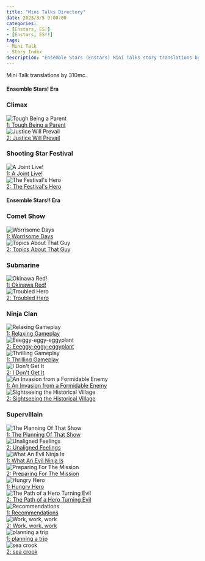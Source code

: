 ```yaml
---
title: "Mini Talks Directory"
date: 2023/3/5 9:00:00
categories:
- [Enstars, ES!]
- [Enstars, ES!!]
tags:
- Mini Talk
- Story Index
description: "Ensemble Stars (Enstars) Mini Talks story translations by 310mc."
---
```


<link rel="stylesheet" href="/css/storylist.css">

Mini Talk translations by 310mc.

<!-- more -->

<h4>Ensemble Stars! Era</h4>

### Climax

<div class="stories">
    <div class="story">
        <div class="image">
            <img
                src="https://static.wikia.nocookie.net/ensemble-stars/images/1/15/%28Entrusting_the_Passion%29_Chiaki_Morisawa_Frameless.png"
                alt="Tough Being a Parent"
            />
        </div>
        <a href="/climax/minitalk/chiaki_1" class="storyName" target="_blank">
            <span>1: Tough Being a Parent</span>
            <span class="read"></span>
        </a>
    </div>
    <div class="story">
        <div class="image">
            <img
                src="https://static.wikia.nocookie.net/ensemble-stars/images/b/bb/%28Entrusting_the_Passion%29_Chiaki_Morisawa_Frameless_Bloomed.png"
                alt="Justice Will Prevail"
            />
        </div>
        <a href="/climax/minitalk/chiaki_2" class="storyName" target="_blank">
            <span>2: Justice Will Prevail</span>
            <span class="read"></span>
        </a>
    </div>
</div>

### Shooting Star Festival

<div class="stories">
    <div class="story">
        <div class="image">
            <img
                src="https://static.wikia.nocookie.net/ensemble-stars/images/b/b4/%28Smiles_and_Fireworks%29_Chiaki_Morisawa_Frameless.png"
                alt="A Joint Live!"
            />
        </div>
        <a href="/shooting_star_festival/minitalk/chiaki_1" class="storyName" target="_blank">
            <span>1: A Joint Live!</span>
            <span class="read"></span>
        </a>
    </div>
    <div class="story">
        <div class="image">
            <img
                src="https://static.wikia.nocookie.net/ensemble-stars/images/c/c7/%28Smiles_and_Fireworks%29_Chiaki_Morisawa_Frameless_Bloomed.png"
                alt="The Festival's Hero"
            />
        </div>
        <a href="/shooting_star_festival/minitalk/chiaki_2" class="storyName" target="_blank">
            <span>2: The Festival's Hero</span>
            <span class="read"></span>
        </a>
    </div>
    <!--<div class="story">
        <div class="image">
            <img
                src="https://static.wikia.nocookie.net/ensemble-stars/images/9/9d/%28Horror_Jiangshi%29_Chiaki_Morisawa_Frameless_Bloomed.png"
                alt="Sweet Halloween: "
            />
        </div>
        <a href="/sweet_halloween/minitalk/chiaki_1" class="storyName" target="_blank">
            <span>Sweet Halloween<br><small>1: Normal Event</span>
            <span class="read"></span>
        </a>
    </div>
    <div class="story">
        <div class="image">
            <img
                src="https://static.wikia.nocookie.net/ensemble-stars/images/9/9d/%28Horror_Jiangshi%29_Chiaki_Morisawa_Frameless_Bloomed.png"
                alt="Sweet Halloween: "
            />
        </div>
        <a href="/sweet_halloween/minitalk/chiaki_2" class="storyName" target="_blank">
            <span>Sweet Halloween<br><small>2: Normal Event</span>
            <span class="read"></span>
        </a>
    </div>-->
</div>

<h4>Ensemble Stars!! Era</h4>

### Comet Show

<div class="stories">
    <div class="story">
        <div class="image">
            <img
                src="https://static.wikia.nocookie.net/ensemble-stars/images/7/77/%28Meteors_and_My_True_Feelings%29_Midori_Takamine_Frameless.png"
                alt="Worrisome Days"
            />
        </div>
        <a href="/comet_show/minitalk/midori_1" class="storyName" target="_blank">
            <span>1: Worrisome Days</span>
            <span class="read"></span>
        </a>
    </div>
    <div class="story">
        <div class="image">
            <img
                src="https://static.wikia.nocookie.net/ensemble-stars/images/f/fe/%28Meteors_and_My_True_Feelings%29_Midori_Takamine_Frameless_Bloomed.png"
                alt="Topics About That Guy"
            />
        </div>
        <a href="/comet_show/minitalk/midori_2" class="storyName" target="_blank">
            <span>2: Topics About That Guy</span>
            <span class="read"></span>
        </a>
    </div>
</div>

### Submarine

<div class="stories">
    <div class="story">
        <div class="image">
            <img
                src="https://static.wikia.nocookie.net/ensemble-stars/images/3/3c/%28Submarine_and_Distance%29_Chiaki_Morisawa_Frameless.png"
                alt="Okinawa Red!"
            />
        </div>
        <a href="/submarine/minitalk/chiaki_1" class="storyName" target="_blank">
            <span>1: Okinawa Red!</span>
            <span class="read"></span>
        </a>
    </div>
    <div class="story">
        <div class="image">
            <img
                src="https://static.wikia.nocookie.net/ensemble-stars/images/2/26/%28Submarine_and_Distance%29_Chiaki_Morisawa_Frameless_Bloomed.png"
                alt="Troubled Hero"
            />
        </div>
        <a href="/submarine/minitalk/chiaki_2" class="storyName" target="_blank">
            <span>2: Troubled Hero</span>
            <span class="read"></span>
        </a>
    </div>
</div>
    <!--
    <div class="story">
        <div class="image">
            <img
                src="https://static.wikia.nocookie.net/ensemble-stars/images/c/c2/%28Hopeful_Bouquet%29_Midori_Takamine_Frameless_Bloomed.png"
                alt="Ring: Conveying My Feelings"
            />
        </div>
        <a href="/ring/minitalk/chiaki_2" class="storyName" target="_blank">
            <span>Ring<br><small>Conveying My Feelings</span>
            <span class="read"></span>
        </a>
    </div>
    <div class="story">
        <div class="image">
            <img
                src="https://static.wikia.nocookie.net/ensemble-stars/images/c/c2/%28Hopeful_Bouquet%29_Midori_Takamine_Frameless_Bloomed.png"
                alt="Ring: Before the Nerve-wrecking Photoshoot"
            />
        </div>
        <a href="/ring/minitalk/chiaki_2" class="storyName" target="_blank">
            <span>Ring<br><small>Before the Nerve-wrecking Photoshoot</span>
            <span class="read"></span>
        </a>
    </div>
    -->

### Ninja Clan

<div class="stories">
    <div class="story">
        <div class="image">
            <img
                src="https://static.wikia.nocookie.net/ensemble-stars/images/b/b2/%28Ninpou%2C_Yuru-style%29_Midori_Takamine_Frameless.png"
                alt="Relaxing Gameplay"
            />
        </div>
        <a href="/ninja_clan/minitalk/midori_1" class="storyName" target="_blank">
            <span>1: Relaxing Gameplay</span>
            <span class="read"></span>
        </a>
    </div>
    <div class="story">
        <div class="image">
            <img
                src="https://static.wikia.nocookie.net/ensemble-stars/images/f/fe/%28Ninpou%2C_Yuru-style%29_Midori_Takamine_Frameless_Bloomed.png"
                alt="Eeeggy-eggy-eggyplant"
            />
        </div>
        <a href="/ninja_clan/minitalk/midori_2" class="storyName" target="_blank">
            <span>2: Eeeggy-eggy-eggyplant</span>
            <span class="read"></span>
        </a>
    </div>
    <div class="story">
        <div class="image">
            <img
                src="https://static.wikia.nocookie.net/ensemble-stars/images/3/39/%28Ninpou%2C_Hardworking-ism%29_Tetora_Nagumo_Frameless.png"
                alt="Thrilling Gameplay"
            />
        </div>
        <a href="/ninja_clan/minitalk/tetora_1" class="storyName" target="_blank">
            <span>1: Thrilling Gameplay</span>
            <span class="read"></span>
        </a>
    </div>
    <div class="story">
        <div class="image">
            <img
                src="https://static.wikia.nocookie.net/ensemble-stars/images/9/9e/%28Ninpou%2C_Hardworking-ism%29_Tetora_Nagumo_Frameless_Bloomed.png"
                alt="I Don't Get It"
            />
        </div>
        <a href="/ninja_clan/minitalk/tetora_2" class="storyName" target="_blank">
            <span>2: I Don't Get It</span>
            <span class="read"></span>
        </a>
    </div>
    <div class="story">
        <div class="image">
            <img
                src="https://static.wikia.nocookie.net/ensemble-stars/images/5/59/%28Hero_Ninpou%29_Chiaki_Morisawa_Frameless.png"
                alt="An Invasion from a Formidable Enemy"
            />
        </div>
        <a href="/ninja_clan/minitalk/chiaki_1" class="storyName" target="_blank">
            <span>1: An Invasion from a Formidable Enemy</span>
            <span class="read"></span>
        </a>
    </div>
    <div class="story">
        <div class="image">
            <img
                src="https://static.wikia.nocookie.net/ensemble-stars/images/4/44/%28Hero_Ninpou%29_Chiaki_Morisawa_Frameless_Bloomed.png"
                alt="Sightseeing the Historical Village"
            />
        </div>
        <a href="/ninja_clan/minitalk/chiaki_2" class="storyName" target="_blank">
            <span>2: Sightseeing the Historical Village</span>
            <span class="read"></span>
        </a>
    </div>
</div>

### Supervillain

<div class="stories">
    <div class="story">
        <div class="image">
            <img
                src="https://static.wikia.nocookie.net/ensemble-stars/images/0/01/%28Unlimited_Power_Struggle%29_Tetora_Nagumo_Frameless.png"
                alt="The Planning Of That Show"
            />
        </div>
        <a href="/supervillain/minitalk/tetora_1" class="storyName" target="_blank">
            <span>1: The Planning Of That Show</span>
            <span class="read"></span>
        </a>
    </div>
    <div class="story">
        <div class="image">
            <img
                src="https://static.wikia.nocookie.net/ensemble-stars/images/f/fb/%28Unlimited_Power_Struggle%29_Tetora_Nagumo_Frameless_Bloomed.png"
                alt="Unaligned Feelings"
            />
        </div>
        <a href="/supervillain/minitalk/tetora_2" class="storyName" target="_blank">
            <span>2: Unaligned Feelings</span>
            <span class="read"></span>
        </a>
    </div>
    <div class="story">
        <div class="image">
            <img
                src="https://static.wikia.nocookie.net/ensemble-stars/images/8/82/%28Unlimited_Effort%29_Shinobu_Sengoku_Frameless.png"
                alt="What An Evil Ninja Is"
            />
        </div>
        <a href="/supervillain/minitalk/shinobu_1" class="storyName" target="_blank">
            <span>1: What An Evil Ninja Is</span>
            <span class="read"></span>
        </a>
    </div>
    <div class="story">
        <div class="image">
            <img
                src="https://static.wikia.nocookie.net/ensemble-stars/images/a/a0/%28Unlimited_Effort%29_Shinobu_Sengoku_Frameless_Bloomed.png"
                alt="Preparing For The Mission"
            />
        </div>
        <a href="/supervillain/minitalk/shinobu_2" class="storyName" target="_blank">
            <span>2: Preparing For The Mission</span>
            <span class="read"></span>
        </a>
    </div>
    <div class="story">
        <div class="image">
            <img
                src="https://static.wikia.nocookie.net/ensemble-stars/images/e/e2/%28Unlimited_United_Front%29_Chiaki_Morisawa_Frameless.png"
                alt="Hungry Hero"
            />
        </div>
        <a href="/supervillain/minitalk/chiaki_1" class="storyName" target="_blank">
            <span>1: Hungry Hero</span>
            <span class="read"></span>
        </a>
    </div>
    <div class="story">
        <div class="image">
            <img
                src="https://static.wikia.nocookie.net/ensemble-stars/images/4/41/%28Unlimited_United_Front%29_Chiaki_Morisawa_Frameless_Bloomed.png"
                alt="The Path of a Hero Turning Evil"
            />
        </div>
        <a href="/supervillain/minitalk/chiaki_2" class="storyName" target="_blank">
            <span>2: The Path of a Hero Turning Evil</span>
            <span class="read"></span>
        </a>
    </div>
    <div class="story">
        <div class="image">
            <img
                src="https://static.wikia.nocookie.net/ensemble-stars/images/f/f7/%28Unlimited_Toying_Around%29_Midori_Takamine_Frameless.png"
                alt="Recommendations"
            />
        </div>
        <a href="/supervillain/minitalk/midori_1" class="storyName" target="_blank">
            <span>1: Recommendations</span>
            <span class="read"></span>
        </a>
    </div>
    <div class="story">
        <div class="image">
            <img
                src="https://static.wikia.nocookie.net/ensemble-stars/images/c/c8/%28Unlimited_Toying_Around%29_Midori_Takamine_Frameless_Bloomed.png"
                alt="Work, work, work"
            />
        </div>
        <a href="/supervillain/minitalk/midori_2" class="storyName" target="_blank">
            <span>2: Work, work, work</span>
            <span class="read"></span>
        </a>
    </div>
    <div class="story">
        <div class="image">
            <img
                src="https://static.wikia.nocookie.net/ensemble-stars/images/0/0b/%28Unlimited_Reminiscence%29_Kanata_Shinkai_Frameless.png"
                alt="planning a trip"
            />
        </div>
        <a href="/supervillain/minitalk/kanata_1" class="storyName" target="_blank">
            <span>1: planning a trip</span>
            <span class="read"></span>
        </a>
    </div>
    <div class="story">
        <div class="image">
            <img
                src="https://static.wikia.nocookie.net/ensemble-stars/images/b/bc/%28Unlimited_Reminiscence%29_Kanata_Shinkai_Frameless_Bloomed.png"
                alt="sea crook"
            />
        </div>
        <a href="/supervillain/minitalk/kanata_2" class="storyName" target="_blank">
            <span>2: sea crook</span>
            <span class="read"></span>
        </a>
    </div>
</div>
